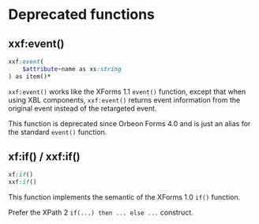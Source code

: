 # Deprecated functions

<!-- toc -->

## xxf:event()

```ruby
xxf:event(
    $attribute-name as xs:string
) as item()*
```

`xxf:event()` works like the XForms 1.1 `event()` function, except that when using XBL components, `xxf:event()` returns event information from the original event instead of the retargeted event.

This function is deprecated since Orbeon Forms 4.0 and is just an alias for the standard `event()` function.

## xf:if() / xxf:if()

```ruby
xf:if()
xxf:if()
```

This function implements the semantic of the XForms 1.0 `if()` function.

Prefer the XPath 2 `if(...) then ... else ...` construct.
